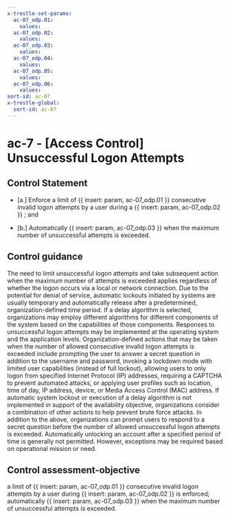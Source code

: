 ```yaml
---
x-trestle-set-params:
  ac-07_odp.01:
    values:
  ac-07_odp.02:
    values:
  ac-07_odp.03:
    values:
  ac-07_odp.04:
    values:
  ac-07_odp.05:
    values:
  ac-07_odp.06:
    values:
sort-id: ac-07
x-trestle-global:
  sort-id: ac-07
---
```


# ac-7 - \[Access Control\] Unsuccessful Logon Attempts

## Control Statement

- \[a.\] Enforce a limit of {{ insert: param, ac-07_odp.01 }} consecutive invalid logon attempts by a user during a {{ insert: param, ac-07_odp.02 }} ; and

- \[b.\] Automatically {{ insert: param, ac-07_odp.03 }} when the maximum number of unsuccessful attempts is exceeded.

## Control guidance

The need to limit unsuccessful logon attempts and take subsequent action when the maximum number of attempts is exceeded applies regardless of whether the logon occurs via a local or network connection. Due to the potential for denial of service, automatic lockouts initiated by systems are usually temporary and automatically release after a predetermined, organization-defined time period. If a delay algorithm is selected, organizations may employ different algorithms for different components of the system based on the capabilities of those components. Responses to unsuccessful logon attempts may be implemented at the operating system and the application levels. Organization-defined actions that may be taken when the number of allowed consecutive invalid logon attempts is exceeded include prompting the user to answer a secret question in addition to the username and password, invoking a lockdown mode with limited user capabilities (instead of full lockout), allowing users to only logon from specified Internet Protocol (IP) addresses, requiring a CAPTCHA to prevent automated attacks, or applying user profiles such as location, time of day, IP address, device, or Media Access Control (MAC) address. If automatic system lockout or execution of a delay algorithm is not implemented in support of the availability objective, organizations consider a combination of other actions to help prevent brute force attacks. In addition to the above, organizations can prompt users to respond to a secret question before the number of allowed unsuccessful logon attempts is exceeded. Automatically unlocking an account after a specified period of time is generally not permitted. However, exceptions may be required based on operational mission or need.

## Control assessment-objective

a limit of {{ insert: param, ac-07_odp.01 }} consecutive invalid logon attempts by a user during {{ insert: param, ac-07_odp.02 }} is enforced;
automatically {{ insert: param, ac-07_odp.03 }} when the maximum number of unsuccessful attempts is exceeded.

